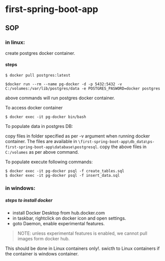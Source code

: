 # first-spring-boot-app

## SOP

### in linux:

create postgres docker container.

#### steps

```
$ docker pull postgres:latest

$docker run --rm --name pg-docker -d -p 5432:5432 -v C:/volumes:/var/lib/postgres/data -e POSTGRES_PASWORD=docker postgres

```

above commands will run postgres docker container.

To access docker container
```
$ docker exec -it pg-docker bin/bash
```

To populate data in postgres DB:

copy files in folder specified as per -v argument when running docker container. The files are available in ```\first-spring-boot-app\db_data\ps-first-spring-boot-app\database\postgresql```. copy the above files in ```C:/volumes``` as per above command.

To populate execute following commands:

```
$ docker exec -it pg-docker psql -f create_tables.sql
$ docker exec -it pg-docker psql -f insert_data.sql
```

### in windows:

##### steps to install docker
- install Docker Desktop from hub.docker.com
- in taskbar, rightclick on docker icon and open settings.
- goto Daemon, enable experimental features.

> NOTE: unless experimental features is enabled, we cannot pull images form docker hub.

This should be done in Linux containers only!. swicth to Linux containers if the container is windows container.












